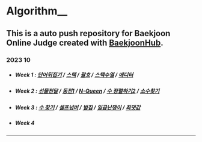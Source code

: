 # Algorithm__
This is a auto push repository for Baekjoon Online Judge created with [BaekjoonHub](https://github.com/BaekjoonHub/BaekjoonHub).
---

### 2023 10

- ##### Week 1 : [단어뒤집기](https://github.com/sykim378/Algorithm__/tree/main/%EB%B0%B1%EC%A4%80/Bronze/9093.%E2%80%85%EB%8B%A8%EC%96%B4%E2%80%85%EB%92%A4%EC%A7%91%EA%B8%B0) / [스택](https://github.com/sykim378/Algorithm__/tree/main/%EB%B0%B1%EC%A4%80/Silver/10828.%E2%80%85%EC%8A%A4%ED%83%9D) / [괄호](https://github.com/sykim378/Algorithm__/tree/main/%EB%B0%B1%EC%A4%80/Silver/9012.%E2%80%85%EA%B4%84%ED%98%B8) / [스택수열](https://github.com/sykim378/Algorithm__/tree/main/%EB%B0%B1%EC%A4%80/Silver/1874.%E2%80%85%EC%8A%A4%ED%83%9D%E2%80%85%EC%88%98%EC%97%B4) / [에디터](https://github.com/sykim378/Algorithm__/tree/main/%EB%B0%B1%EC%A4%80/Silver/1406.%E2%80%85%EC%97%90%EB%94%94%ED%84%B0)
- ##### Week 2 : [선물전달](https://github.com/sykim378/Algorithm__/tree/main/%EB%B0%B1%EC%A4%80/Gold/1947.%E2%80%85%EC%84%A0%EB%AC%BC%E2%80%85%EC%A0%84%EB%8B%AC) / [동전1](https://github.com/sykim378/Algorithm__/tree/main/%EB%B0%B1%EC%A4%80/Gold/2293.%E2%80%85%EB%8F%99%EC%A0%84%E2%80%851) / [N-Queen](https://github.com/sykim378/Algorithm__/tree/main/%EB%B0%B1%EC%A4%80/Gold/9663.%E2%80%85N%EF%BC%8DQueen) / [수 정렬하기2](https://github.com/sykim378/Algorithm__/tree/main/%EB%B0%B1%EC%A4%80/Silver/2751.%E2%80%85%EC%88%98%E2%80%85%EC%A0%95%EB%A0%AC%ED%95%98%EA%B8%B0%E2%80%852) / [소수찾기](https://github.com/sykim378/Algorithm__/tree/main/%EB%B0%B1%EC%A4%80/Bronze/1978.%E2%80%85%EC%86%8C%EC%88%98%E2%80%85%EC%B0%BE%EA%B8%B0)
- ##### Week 3 : [수 찾기](https://github.com/sykim378/Algorithm__/tree/main/%EB%B0%B1%EC%A4%80/Silver/1920.%E2%80%85%EC%88%98%E2%80%85%EC%B0%BE%EA%B8%B0) / [셀프넘버](https://github.com/sykim378/Algorithm__/tree/main/%EB%B0%B1%EC%A4%80/Silver/4673.%E2%80%85%EC%85%80%ED%94%84%E2%80%85%EB%84%98%EB%B2%84) / [벌집](https://github.com/sykim378/Algorithm__/tree/main/%EB%B0%B1%EC%A4%80/Bronze/2292.%E2%80%85%EB%B2%8C%EC%A7%91) / [일곱난쟁이](https://github.com/sykim378/Algorithm__/tree/main/%EB%B0%B1%EC%A4%80/Bronze/2309.%E2%80%85%EC%9D%BC%EA%B3%B1%E2%80%85%EB%82%9C%EC%9F%81%EC%9D%B4) / [최댓값](https://github.com/sykim378/Algorithm__/tree/main/%EB%B0%B1%EC%A4%80/Bronze/2562.%E2%80%85%EC%B5%9C%EB%8C%93%EA%B0%92)
- ##### Week 4

---
